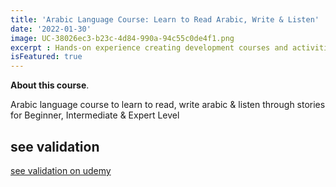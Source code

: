 ```yaml
---
title: 'Arabic Language Course: Learn to Read Arabic, Write & Listen'
date: '2022-01-30'
image: UC-38026ec3-b23c-4d84-990a-94c55c0de4f1.png
excerpt : Hands-on experience creating development courses and activities modeled on goal attainment and student-centered instruction, delivering engaging lessons focused on the interests and needs of students. Knowledgeable of standard instruction principles, classroom management styles, and approaches to teaching Modern Standard Arabic to English speakers.
isFeatured: true
--- 
```



 **About this course**.

Arabic language course to learn to read, write arabic & listen through stories for Beginner, Intermediate & Expert Level


## see validation

[see validation on udemy](https://www.udemy.com/certificate/UC-38026ec3-b23c-4d84-990a-94c55c0de4f1/)


